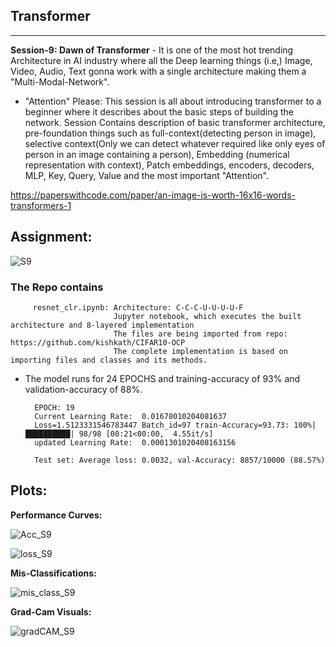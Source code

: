 ## Transformer
----------------------------

**Session-9: Dawn of Transformer** - It is  one of the most hot trending Architecture in AI industry where all the Deep learning things
(i.e,) Image, Video, Audio, Text gonna work with a single architecture making them a "Multi-Modal-Network". 
* "Attention" Please: This session is all about introducing transformer to a beginner where it describes about the basic steps of building the network. 
Session Contains description of basic transformer architecture, pre-foundation 
things such as full-context(detecting person in image), 
selective context(Only we can detect whatever required like only eyes of person in an image containing a person),
Embedding (numerical representation with context), Patch embeddings, encoders, decoders, MLP, Key, Query, Value and the most important "Attention". 

https://paperswithcode.com/paper/an-image-is-worth-16x16-words-transformers-1


Assignment: 
----------

![S9](https://user-images.githubusercontent.com/60026221/225396890-8122d246-6e54-4638-bf46-b006a34a9561.JPG)




### The Repo contains 

         resnet_clr.ipynb: Architecture: C-C-C-U-U-U-U-F
                           Jupyter notebook, which executes the built architecture and 8-layered implementation                   
                           The files are being imported from repo:  https://github.com/kishkath/CIFAR10-OCP
                           The complete implementation is based on importing files and classes and its methods. 

      
      
* The model runs for 24 EPOCHS and training-accuracy of 93% and validation-accuracy of 88%.

        EPOCH: 19
        Current Learning Rate:  0.01678010204081637
        Loss=1.5123331546783447 Batch_id=97 train-Accuracy=93.73: 100%|██████████| 98/98 [00:21<00:00,  4.55it/s]
        updated Learning Rate:  0.0001301020408163156

        Test set: Average loss: 0.0032, val-Accuracy: 8857/10000 (88.57%)
        


Plots: 
------

**Performance Curves:**

![Acc_S9](https://user-images.githubusercontent.com/60026221/225396868-2a5b2778-5a58-4e34-bba4-823f2c7b9206.JPG)

![loss_S9](https://user-images.githubusercontent.com/60026221/225396880-8d3d95b9-9e34-4a79-89fa-4742a601ea01.JPG)

**Mis-Classifications:**

![mis_class_S9](https://user-images.githubusercontent.com/60026221/225396884-6cdf2047-772e-4dd1-9d63-68bacb1dd052.JPG)

**Grad-Cam Visuals:**

![gradCAM_S9](https://user-images.githubusercontent.com/60026221/225396874-6ba51082-64cb-49ba-afe2-cb67b272eefa.JPG)



 
      



